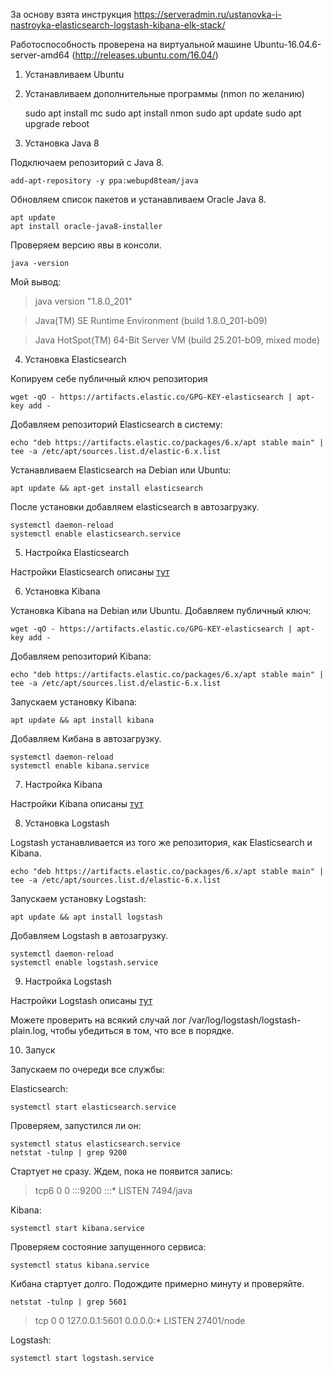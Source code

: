 За основу взята инструкция https://serveradmin.ru/ustanovka-i-nastroyka-elasticsearch-logstash-kibana-elk-stack/

Работоспособность проверена на виртуальной машине Ubuntu-16.04.6-server-amd64 (http://releases.ubuntu.com/16.04/)

1. Устанавливаем Ubuntu
2. Устанавливаем дополнительные программы
  (nmon по желанию)  
  
    sudo apt install mc
    sudo apt install nmon
    sudo apt update
    sudo apt upgrade
    reboot
3. Установка Java 8

Подключаем репозиторий с Java 8.

    add-apt-repository -y ppa:webupd8team/java
Обновляем список пакетов и устанавливаем Oracle Java 8.

    apt update
    apt install oracle-java8-installer
Проверяем версию явы в консоли.

    java -version
Мой вывод:
> java version "1.8.0_201"

> Java(TM) SE Runtime Environment (build 1.8.0_201-b09)

> Java HotSpot(TM) 64-Bit Server VM (build 25.201-b09, mixed mode)

4. Установка Elasticsearch

Копируем себе публичный ключ репозитория

    wget -qO - https://artifacts.elastic.co/GPG-KEY-elasticsearch | apt-key add -
    
Добавляем репозиторий Elasticsearch в систему:

    echo "deb https://artifacts.elastic.co/packages/6.x/apt stable main" | tee -a /etc/apt/sources.list.d/elastic-6.x.list
    
Устанавливаем Elasticsearch на Debian или Ubuntu:

    apt update && apt-get install elasticsearch
После установки добавляем elasticsearch в автозагрузку.

    systemctl daemon-reload 
    systemctl enable elasticsearch.service 

5. Настройка Elasticsearch

Настройки Elasticsearch описаны [тут](https://github.com/chatlamin/ELK/tree/master/server%20ELK/elasticsearch)

6. Установка Kibana

Установка Kibana на Debian или Ubuntu. Добавляем публичный ключ:

    wget -qO - https://artifacts.elastic.co/GPG-KEY-elasticsearch | apt-key add -
    
Добавляем репозиторий Kibana:

    echo "deb https://artifacts.elastic.co/packages/6.x/apt stable main" | tee -a /etc/apt/sources.list.d/elastic-6.x.list
    
Запускаем установку Kibana:

    apt update && apt install kibana
Добавляем Кибана в автозагрузку.

    systemctl daemon-reload
    systemctl enable kibana.service


7. Настройка Kibana

Настройки Kibana описаны [тут](https://github.com/chatlamin/ELK/tree/master/server%20ELK/Kibana)

8. Установка Logstash

Logstash устанавливается из того же репозитория, как Elasticsearch и Kibana.

    echo "deb https://artifacts.elastic.co/packages/6.x/apt stable main" | tee -a /etc/apt/sources.list.d/elastic-6.x.list
Запускаем установку Logstash:

    apt update && apt install logstash
Добавляем Logstash в автозагрузку.

    systemctl daemon-reload
    systemctl enable logstash.service

9. Настройка Logstash

Настройки Logstash описаны [тут](https://github.com/chatlamin/ELK/tree/master/server%20ELK/Logstash)

Можете проверить на всякий случай лог /var/log/logstash/logstash-plain.log, чтобы убедиться в том, что все в порядке.

10. Запуск

Запускаем по очереди все службы:

Elasticsearch:

    systemctl start elasticsearch.service
Проверяем, запустился ли он:

    systemctl status elasticsearch.service
    netstat -tulnp | grep 9200
Стартует не сразу. Ждем, пока не появится запись:
> tcp6       0      0 :::9200                 :::*                    LISTEN      7494/java

Kibana:

    systemctl start kibana.service
Проверяем состояние запущенного сервиса:

    systemctl status kibana.service
Кибана стартует долго. Подождите примерно минуту и проверяйте.

    netstat -tulnp | grep 5601
> tcp        0      0 127.0.0.1:5601          0.0.0.0:*               LISTEN      27401/node

Logstash:

    systemctl start logstash.service
